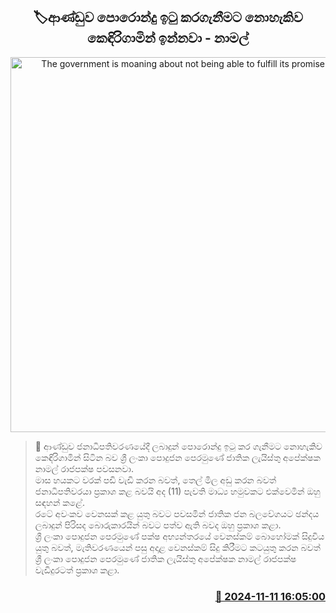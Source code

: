 <p align='center'><b><h2 align='center' title='The government is moaning about not being able to fulfill its promises - Namal'>🏷ආණ්ඩුව පොරොන්දු ඉටු කරගැනීමට නොහැකිව කෙඳිරිගාමින් ඉන්නවා - නාමල් </h2></b></p>
<p align='center'><img src='https://helakuru.sgp1.cdn.digitaloceanspaces.com/esana/images/lib/namal-rajapaksha-pe-anurapura.jpg' width='600' alt='The government is moaning about not being able to fulfill its promises - Namal'></p>

>📝 ආණ්ඩුව ජනාධිපතිවරණයේදී ලබාදුන් පොරොන්දු ඉටු කර ගැනීමට නොහැකිව කෙඳිරිගාමින් සිටින බව ශ්‍රී ලංකා පොදුජන පෙරමුණේ ජාතික ලැයිස්තු අපේක්ෂක නාමල් රාජපක්ෂ පවසනවා.<br>මාස හයකට වරක් පඩි වැඩි කරන බවත්, තෙල් මිල අඩු කරන බවත් ජනාධිපතිවරයා ප්‍රකාශ කළ බවයි අද (11) පැවති මාධ්‍ය හමුවකට එක්වෙමින් ඔහු සඳහන් කළේ.<br>රටේ අවංකව වෙනසක් කළ යුතු බවට පවසමින් ජාතික ජන බලවේගයට ඡන්දය ලබාදුන් පිරිසද බොරුකාරයින් බවට පත්ව ඇති බවද ඔහු ප්‍රකාශ කළා.<br>ශ්‍රී ලංකා පොදුජන පෙරමුණේ පක්ෂ අභ්‍යන්තරයේ වෙනස්කම් බොහෝමක් සිදුවිය යුතු බවත්, මැතිවරණයෙන් පසු අදාළ වෙනස්කම් සිදු කිරීමට කටයුතු කරන බවත් ශ්‍රී ලංකා පොදුජන පෙරමුණේ ජාතික ලැයිස්තු අපේක්ෂක නාමල් රාජපක්ෂ වැඩිදුරටත් ප්‍රකාශ කළා.<br>

<h3 align='right'><a href='https://www.helakuru.lk/esana/p/104924/'>📅 2024-11-11 16:05:00</a></h3>
